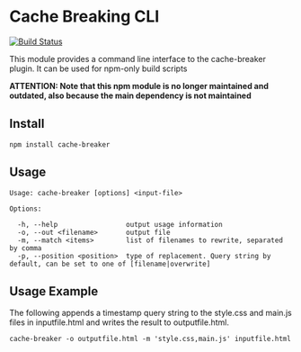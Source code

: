 # Cache Breaking CLI

[![Build Status](https://travis-ci.org/catchin/cache-breaker-cli.svg?branch=master)](https://travis-ci.org/catchin/cache-breaker-cli.svg)

This module provides a command line interface to the cache-breaker plugin. It can be used for npm-only build scripts

**ATTENTION: Note that this npm module is no longer maintained and outdated, also because the main dependency is not maintained**


## Install

```
npm install cache-breaker
```

## Usage

```
Usage: cache-breaker [options] <input-file>

Options:

  -h, --help                 output usage information
  -o, --out <filename>       output file
  -m, --match <items>        list of filenames to rewrite, separated by comma
  -p, --position <position>  type of replacement. Query string by default, can be set to one of [filename|overwrite]
```

## Usage Example
The following appends a timestamp query string to the style.css and main.js files in inputfile.html and writes the result to outputfile.html.
```
cache-breaker -o outputfile.html -m 'style.css,main.js' inputfile.html
```
